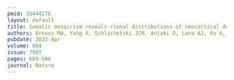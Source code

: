 ```yaml
---
pmid: 35444276
layout: default
title: Somatic mosaicism reveals clonal distributions of neocortical development.
authors: Breuss MW, Yang X, Schlachetzki JCM, Antaki D, Lana AJ, Xu X, Chung C, Chai G, Stanley V, Song Q, Newmeyer TF, Nguyen A, O'Brien S, Hoeksema MA, Cao B, Nott A, McEvoy-Venneri J, Pasillas MP, Barton ST, Copeland BR, Nahas S, Van Der Kraan L, Ding Y, Glass CK, Gleeson JG, NIMH Brain Somatic Mosaicism Network
pubdate: 2022 Apr
volume: 604
issue: 7907
pages: 689-696
journal: Nature
---
```

